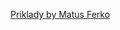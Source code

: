 [Priklady by Matus Ferko](https://docs.google.com/document/d/1ZSxYxX0RzRWOwcZTTE2TsQoQfpEkhGF3DbbHzTZ5ntU/edit)